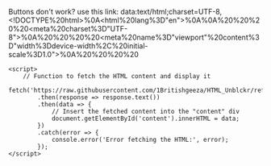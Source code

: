 Buttons don't work? use this link: data:text/html;charset=UTF-8,<!DOCTYPE%20html>%0A<html%20lang%3D"en">%0A<head>%0A%20%20%20%20<meta%20charset%3D"UTF-8">%0A%20%20%20%20<meta%20name%3D"viewport"%20content%3D"width%3Ddevice-width%2C%20initial-scale%3D1.0">%0A%20%20%20%20<title>Fetch%20HTML%20Example<%2Ftitle>%0A<%2Fhead>%0A<body>%0A%20%20%20%20<div%20id%3D"content"><%2Fdiv>%0A%0A%20%20%20%20<script>%0A%20%20%20%20%20%20%20%20%2F%2F%20Function%20to%20fetch%20the%20HTML%20content%20and%20display%20it%0A%20%20%20%20%20%20%20%20fetch%28%27https%3A%2F%2Fraw.githubusercontent.com%2F1Britishgeeza%2FHTML_Unblckr%2Frefs%2Fheads%2Fmain%2FGames.html%27%29%0A%20%20%20%20%20%20%20%20%20%20.then%28response%20%3D>%20response.text%28%29%29%0A%20%20%20%20%20%20%20%20%20%20.then%28data%20%3D>%20%7B%0A%20%20%20%20%20%20%20%20%20%20%20%20%2F%2F%20Insert%20the%20fetched%20content%20into%20the%20"content"%20div%0A%20%20%20%20%20%20%20%20%20%20%20%20document.getElementById%28%27content%27%29.innerHTML%20%3D%20data%3B%0A%20%20%20%20%20%20%20%20%7D%29%0A%20%20%20%20%20%20%20%20.catch%28error%20%3D>%20%7B%0A%20%20%20%20%20%20%20%20%20%20%20%20console.error%28%27Error%20fetching%20the%20HTML%3A%27%2C%20error%29%3B%0A%20%20%20%20%20%20%20%20%7D%29%3B%0A%20%20%20%20<%2Fscript>%0A<%2Fbody>%0A<%2Fhtml>
Or paste this HTML code into a google site or HTML editor:
<!DOCTYPE html>
<html lang="en">
<head>
    <meta charset="UTF-8">
    <meta name="viewport" content="width=device-width, initial-scale=1.0">
    <title>Fetch HTML Example</title>
</head>
<body>
    <div id="content"></div>

    <script>
        // Function to fetch the HTML content and display it
        fetch('https://raw.githubusercontent.com/1Britishgeeza/HTML_Unblckr/refs/heads/main/Games.html')
            .then(response => response.text())
            .then(data => {
                // Insert the fetched content into the "content" div
                document.getElementById('content').innerHTML = data;
            })
            .catch(error => {
                console.error('Error fetching the HTML:', error);
            });
    </script>
</body>
</html>
